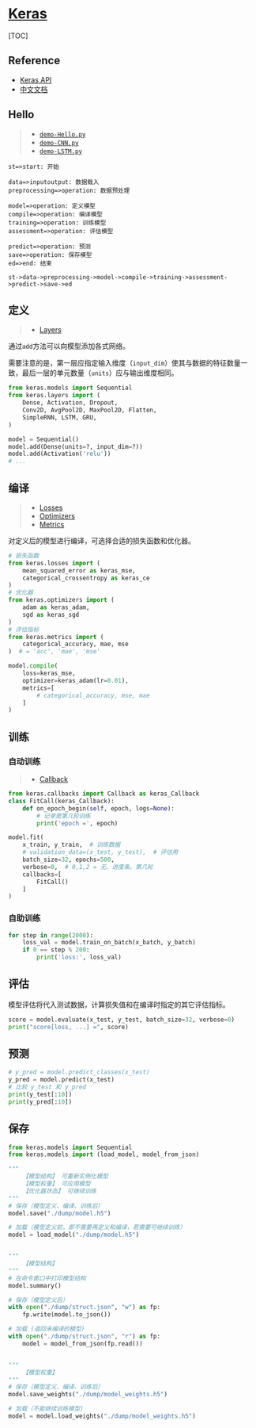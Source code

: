 <link rel="stylesheet" href="https://zhmhbest.gitee.io/hellomathematics/style/index.css">
<script src="https://zhmhbest.gitee.io/hellomathematics/style/index.js"></script>

# [Keras](../index.html)

[TOC]

## Reference

- [Keras API](https://keras.io/api/)
- [中文文档](https://keras.io/zh/)

## Hello

>- [`demo-Hello.py`](./src/demo-hello.py)
>- [`demo-CNN.py`](./src/demo-cnn.py)
>- [`demo-LSTM.py`](./src/demo-lstm.py)

```flow
st=>start: 开始

data=>inputoutput: 数据载入
preprocessing=>operation: 数据预处理

model=>operation: 定义模型
compile=>operation: 编译模型
training=>operation: 训练模型
assessment=>operation: 评估模型

predict=>operation: 预测
save=>operation: 保存模型
ed=>end: 结束

st->data->preprocessing->model->compile->training->assessment->predict->save->ed
```

## 定义

>- [Layers](https://keras.io/api/layers/)

通过`add`方法可以向模型添加各式网络。

需要注意的是，第一层应指定输入维度（`input_dim`）使其与数据的特征数量一致，最后一层的单元数量（`units`）应与输出维度相同。

```py
from keras.models import Sequential
from keras.layers import (
    Dense, Activation, Dropout,
    Conv2D, AvgPool2D, MaxPool2D, Flatten,
    SimpleRNN, LSTM, GRU,
)

model = Sequential()
model.add(Dense(units=?, input_dim=?))
model.add(Activation('relu'))
# ...
```

## 编译

>- [Losses](https://keras.io/zh/losses/)
>- [Optimizers](https://keras.io/zh/optimizers/)
>- [Metrics](https://keras.io/zh/metrics/)

对定义后的模型进行编译，可选择合适的损失函数和优化器。

```py
# 损失函数
from keras.losses import (
    mean_squared_error as keras_mse,
    categorical_crossentropy as keras_ce
)
# 优化器
from keras.optimizers import (
    adam as keras_adam,
    sgd as keras_sgd
)
# 评估指标
from keras.metrics import (
    categorical_accuracy, mae, mse
)  # = 'acc', 'mae', 'mse'

model.compile(
    loss=keras_mse,
    optimizer=keras_adam(lr=0.01),
    metrics=[
        # categorical_accuracy, mse, mae
    ]
)
```

## 训练

### 自动训练

>- [Callback](https://keras.io/zh/callbacks/)

```py
from keras.callbacks import Callback as keras_Callback
class FitCall(keras_Callback):
    def on_epoch_begin(self, epoch, logs=None):
        # 记录是第几轮训练
        print('epoch =', epoch)

model.fit(
    x_train, y_train,  # 训练数据
    # validation_data=(x_test, y_test),  # 评估用
    batch_size=32, epochs=500,
    verbose=0,  # 0,1,2 = 无、进度条、第几轮
    callbacks=[
        FitCall()
    ]
)
```

### 自助训练

```py
for step in range(2000):
    loss_val = model.train_on_batch(x_batch, y_batch)
    if 0 == step % 200:
        print('loss:', loss_val)
```

## 评估

模型评估将代入测试数据，计算损失值和在编译时指定的其它评估指标。

```py
score = model.evaluate(x_test, y_test, batch_size=32, verbose=0)
print("score[loss, ...] =", score)
```

## 预测

```py
# y_pred = model.predict_classes(x_test)
y_pred = model.predict(x_test)
# 比较 y_test 和 y_pred
print(y_test[:10])
print(y_pred[:10])
```

## 保存

```py
from keras.models import Sequential
from keras.models import (load_model, model_from_json)

"""
    【模型结构】 可重新实例化模型
    【模型权重】 可应用模型
    【优化器状态】 可继续训练
"""
# 保存（模型定义、编译、训练后）
model.save("./dump/model.h5")

# 加载（模型定义前，即不需要再定义和编译，若需要可继续训练）
model = load_model("./dump/model.h5")


"""
    【模型结构】
"""
# 在命令窗口中打印模型结构
model.summary()

# 保存（模型定义后）
with open("./dump/struct.json", "w") as fp:
    fp.write(model.to_json())

# 加载 (返回未编译的模型)
with open("./dump/struct.json", "r") as fp:
    model = model_from_json(fp.read())


"""
    【模型权重】
"""
# 保存（模型定义、编译、训练后）
model.save_weights("./dump/model_weights.h5")

# 加载（不能继续训练模型）
model = model.load_weights("./dump/model_weights.h5")
```
